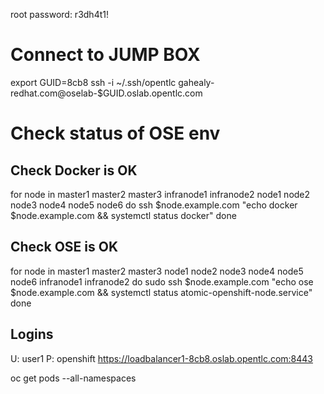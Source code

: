 root password: r3dh4t1\!

# Connect to JUMP BOX
export GUID=8cb8
ssh -i ~/.ssh/opentlc gahealy-redhat.com@oselab-$GUID.oslab.opentlc.com

# Check status of OSE env
## Check Docker is OK
for node in master1 master2 master3 infranode1 infranode2 node1 node2 node3 node4 node5 node6
do
    ssh $node.example.com "echo docker $node.example.com && systemctl status docker"
done

## Check OSE is OK
for node in master1 master2 master3 node1 node2 node3 node4 node5 node6 infranode1 infranode2
do
    sudo ssh $node.example.com "echo ose $node.example.com && systemctl status atomic-openshift-node.service"
done


## Logins
U: user1
P: openshift
https://loadbalancer1-8cb8.oslab.opentlc.com:8443


oc get pods --all-namespaces








